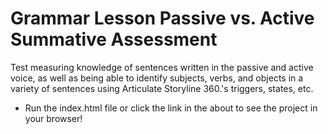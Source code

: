 # Grammar Lesson Passive vs. Active Summative Assessment
 Test measuring knowledge of sentences written in the passive and active voice, as well as being able to identify subjects, verbs, and objects in a variety of sentences using Articulate Storyline 360.'s triggers, states, etc.
- Run the index.html file or click the link in the about to see the project in your browser!
